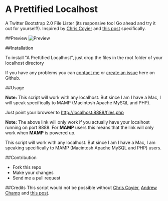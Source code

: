 # A Prettified Localhost
A Twitter Bootstrap 2.0 File Lister (its responsive too! Go ahead and try it out for yourself!). Inspired by [Chris Coyier](http://css-tricks.com) and [this post](http://css-tricks.com/snippets/php/display-styled-directory-contents/) specifically.

##Preview
![Preview](http://dl.dropbox.com/u/3478139/preview.png)


##Installation

To install "A Prettified Localhost", just drop the files in the root folder of your localhost directory

If you have any problems you can [contact me](mailto:ethankr@comcast.net) or [create an issue](http://github.com/ekdevdes/a-pretty-localhost) here on Github.

##Usage
 
**Note:** This script will work with any localhost. But since I am I have a Mac, I will speak specifically to MAMP (Macintosh Apache MySQL and PHP).

Just point your browser to [http://localhost:8888/files.php](http://localhost:8888/files.php)

**Note:** The above link will only work if you actually have your localhost running on port 8888. For **MAMP** users this means that the link will only work when **MAMP** is powered up.

This script will work with any localhost. But since I am I have a Mac, I am speaking specifically to MAMP (Macintosh Apache MySQL and PHP) users.

##Contribution

* Fork this repo
* Make your changes
* Send me a pull request


##Credits
This script would not be possible without [Chris Coyier](http://css-tricks.com), [Andrew Champ](http://unretromedia.net/) and [this post](http://css-tricks.com/snippets/php/display-styled-directory-contents/).